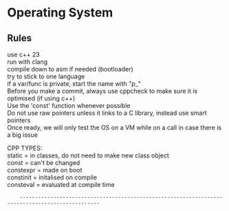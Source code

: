 # Operating System
## Rules
use c++ 23  
run with clang  
compile down to asm if needed (bootloader)  
try to stick to one language  
if a var/func is private, start the name with "p_"  
Before you make a commit, always use cppcheck to make sure it is optimised (if using c++)  
Use the 'const' function whenever possible  
Do not use raw pointers unless it links to a C library, instead use smart pointers  
Once ready, we will only test the OS on a VM while on a call in case there is a big issue  

 
CPP TYPES:  
    static = in classes, do not need to make new class object  
    const = can't be changed  
    constexpr = made on boot  
    constinit = initalised on compile  
    consteval = evaluated at compile time  


        ------------------------------------------------------------------------------------------------ 
